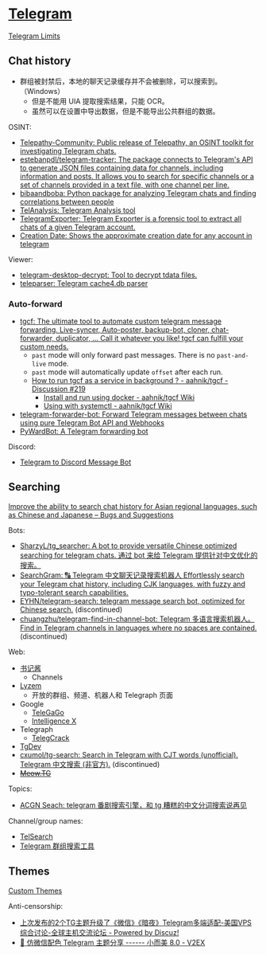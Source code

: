 # [Telegram](https://telegram.org/)
[Telegram Limits](https://limits.tginfo.me/)  

## Chat history
- 群组被封禁后，本地的聊天记录缓存并不会被删除，可以搜索到。（Windows）
  - 但是不能用 UIA 提取搜索结果，只能 OCR。
  - 虽然可以在设置中导出数据，但是不能导出公共群组的数据。

OSINT:
- [Telepathy-Community: Public release of Telepathy, an OSINT toolkit for investigating Telegram chats.](https://github.com/proseltd/Telepathy-Community)
- [estebanpdl/telegram-tracker: The package connects to Telegram's API to generate JSON files containing data for channels, including information and posts. It allows you to search for specific channels or a set of channels provided in a text file, with one channel per line.](https://github.com/estebanpdl/telegram-tracker)
- [bibaandboba: Python package for analyzing Telegram chats and finding correlations between people](https://github.com/andylvua/bibaandboba)
- [TelAnalysis: Telegram Analysis tool](https://github.com/krakodjaba/TelAnalysis)
- [TelegramExporter: Telegram Exporter is a forensic tool to extract all chats of a given Telegram account.](https://github.com/KeL3vRa/TelegramExporter)
- [Creation Date: Shows the approximate creation date for any account in telegram](https://t.me/creationdatebot)

Viewer:
- [telegram-desktop-decrypt: Tool to decrypt tdata files.](https://github.com/atilaromero/telegram-desktop-decrypt)
- [teleparser: Telegram cache4.db parser](https://github.com/RealityNet/teleparser)

### Auto-forward
- [tgcf: The ultimate tool to automate custom telegram message forwarding. Live-syncer, Auto-poster, backup-bot, cloner, chat-forwarder, duplicator, ... Call it whatever you like! tgcf can fulfill your custom needs.](https://github.com/aahnik/tgcf)
  - `past` mode will only forward past messages. There is no `past-and-live` mode.
  - `past` mode will automatically update `offset` after each run.
  - [How to run tgcf as a service in background ? - aahnik/tgcf - Discussion #219](https://github.com/aahnik/tgcf/discussions/219)
    - [Install and run using docker - aahnik/tgcf Wiki](https://github.com/aahnik/tgcf/wiki/Install-and-run-using-docker)
    - [Using with systemctl - aahnik/tgcf Wiki](https://github.com/aahnik/tgcf/wiki/Using-with-systemctl)
- [telegram-forwarder-bot: Forward Telegram messages between chats using pure Telegram Bot API and Webhooks](https://github.com/viperadnan-git/telegram-forwarder-bot)
- [PyWardBot: A Telegram forwarding bot](https://github.com/Nunnito/PyWardBot)

Discord:
- [Telegram to Discord Message Bot](https://github.com/kkapuria3/Telegram-To-Discord-Forward-Bot)

## Searching
[Improve the ability to search chat history for Asian regional languages, such as Chinese and Japanese – Bugs and Suggestions](https://bugs.telegram.org/c/724)

Bots:
- [SharzyL/tg\_searcher: A bot to provide versatile Chinese optimized searching for telegram chats. 通过 bot 来给 Telegram 提供针对中文优化的搜索。](https://github.com/SharzyL/tg_searcher)
- [SearchGram: 🔠 Telegram 中文聊天记录搜索机器人 Effortlessly search your Telegram chat history, including CJK languages, with fuzzy and typo-tolerant search capabilities.](https://github.com/tgbot-collection/SearchGram)
- [EYHN/telegram-search: telegram message search bot, optimized for Chinese search.](https://github.com/EYHN/telegram-search) (discontinued)
- [chuangzhu/telegram-find-in-channel-bot: Telegram 多语言搜索机器人。Find in Telegram channels in languages where no spaces are contained.](https://github.com/chuangzhu/telegram-find-in-channel-bot) (discontinued)

Web:
- [书记酱](https://app.shokichan.com/)
  - Channels
- [Lyzem](https://lyzem.com/)
  - 开放的群组、频道、机器人和 Telegraph 页面
- Google
  - [TeleGaGo](https://cse.google.com/cse?&cx=006368593537057042503:efxu7xprihg#gsc.tab=0)
  - [Intelligence X](https://intelx.io/tools?tab=telegram)
- Telegraph
  - [TelegCrack](https://telegcrack.com/)
- [TgDev](https://tgdev.io/tme/)
- [cxumol/tg-search: Search in Telegram with CJT words (unofficial). Telegram 中文搜索 (非官方).](https://github.com/cxumol/tg-search) (discontinued)
- ~~[Meow.TG](https://meow.tg/)~~

Topics:
- [ACGN Seach: telegram 番剧搜索引擎，和 tg 糟糕的中文分词搜索说再见](https://search.acgn.es/)

Channel/group names:
- [TelSearch](https://www.telsearch.me/)
- [Telegram 群组搜索工具](https://chromewebstore.google.com/detail/telegram%E7%BE%A4%E7%BB%84%E6%90%9C%E7%B4%A2%E5%B7%A5%E5%85%B7-tg%E7%94%B5%E6%8A%A5%E7%BE%A4%E7%BB%84%E6%90%9C%E7%B4%A2%E5%B7%A5%E5%85%B7/ilpgiemienkecbgdhdbgdjkafodgfojl?pli=1)

## Themes
[Custom Themes](https://telegram.org/blog/android-themes)

Anti-censorship:
- [上次发布的2个TG主题升级了《微信》《暗夜》Telegram多端适配-美国VPS综合讨论-全球主机交流论坛 - Powered by Discuz!](https://hostloc.com/thread-1073772-1-1.html)
- [🎨 仿微信配色 Telegram 主题分享 ------ 小而美 8.0 - V2EX](https://www.v2ex.com/t/874435)